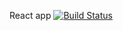 React app [![Build Status](https://travis-ci.com/LimeTheCoder/docker-react.svg?branch=master)](https://travis-ci.com/LimeTheCoder/docker-react)